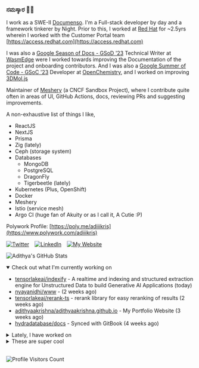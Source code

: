### ನಮಸ್ಕಾರ 🙏🏼
  
I work as a SWE-II [Documenso](https://documenso.com). I'm a Full-stack developer by day and a framework tinkerer by Night. Prior to this, I worked at [Red Hat](https://redhat.com) for ~2.5yrs wherein I worked with the Customer Portal team [https://access.redhat.com](https://access.redhat.com)

I was also a [Google Season of Docs - GSoD '23](https://developers.google.com/season-of-docs) Technical Writer at [WasmEdge](https://github.com/WasmEdge) were I worked towards improving the Documentation of the project and onboarding contributors. And I was also a [Google Summer of Code - GSoC '23](https://summerofcode.withgoogle.com/) Developer at [OpenChemistry](https://openchemistry.org), and I worked on improving [3DMol.js](https://github.com/3dmol/3Dmol.js)

Maintainer of [Meshery](https://github.com/meshery) (a CNCF Sandbox Project), where I contribute quite often in areas of UI, GitHub Actions, docs, reviewing PRs and suggesting improvements.

A non-exhaustive list of things I like,

- ReactJS
- NextJS
- Prisma
- Zig (lately)
- Ceph (storage system)
- Databases
  - MongoDB
  - PostgreSQL
  - DragonFly
  - Tigerbeetle (lately)
- Kubernetes (Plus, OpenShift)
- Docker
- Meshery
- Istio (service mesh)
- Argo CI (huge fan of Akuity or as I call it, A Cutie :P)

Polywork Profile: [https://poly.me/adiiikris](https://www.polywork.com/adiiikris)

[![Twitter](https://img.shields.io/badge/-@adii_kris-%231DA1F2?style=for-the-badge&logo=twitter&logoColor=ffffff)](https:/twitter.adikris.in) &ensp;
[![LinkedIn](https://img.shields.io/badge/-Adithya%20Krishna-%230A67C3?style=for-the-badge&logo=linkedin&logoColor=ffffff)](https://linkedin.adikris.in/) &ensp;
[![My Website](https://img.shields.io/badge/-My%20Website-%230A67C3?style=for-the-badge)](https://adikris.in/)



![Adithya's GitHub Stats](https://github-readme-stats.vercel.app/api?username=adithyaakrishna&show_icons=true&hide_border=true&title_color=fff&icon_color=79ff97&text_color=9f9f9f&bg_color=151515)


<details open="true">
  <summary>Check out what I'm currently working on</summary>
  
  - [tensorlakeai/indexify](https://github.com/tensorlakeai/indexify) - A realtime and indexing and structured extraction engine for Unstructured Data to build Generative AI Applications (today)
  - [nyayanidhi/www](https://github.com/nyayanidhi/www) -  (2 weeks ago)
  - [tensorlakeai/rerank-ts](https://github.com/tensorlakeai/rerank-ts) - rerank library for easy reranking of results (2 weeks ago)
  - [adithyaakrishna/adithyaakrishna.github.io](https://github.com/adithyaakrishna/adithyaakrishna.github.io) - My Portfolio Website (3 weeks ago)
  - [hydradatabase/docs](https://github.com/hydradatabase/docs) - Synced with GitBook (4 weeks ago)
</details>

<details>
  <summary>Lately, I have worked on</summary>
  
  - [chore: fix icon border issue](https://github.com/tensorlakeai/indexify/pull/664) on [tensorlakeai/indexify](https://github.com/tensorlakeai/indexify) (1 day ago)
  - [feat: update navbar icons and styling](https://github.com/tensorlakeai/indexify/pull/663) on [tensorlakeai/indexify](https://github.com/tensorlakeai/indexify) (1 day ago)
</details>

<details>
  <summary>These are super cool</summary>
  
  - [lancedb/lancedb](https://github.com/lancedb/lancedb) - Developer-friendly, serverless vector database for AI applications. Easily add long-term memory to your LLM apps! (1 day ago)
  - [github-changelog-generator/github-changelog-generator](https://github.com/github-changelog-generator/github-changelog-generator) - Automatically generate change log from your tags, issues, labels and pull requests on GitHub. (2 days ago)
  - [basehub-ai/docs-template](https://github.com/basehub-ai/docs-template) - Fully featured documentation website, powered by Next.js, Radix Themes, and BaseHub. (3 days ago)
  - [basehub-ai/marketing-website-template](https://github.com/basehub-ai/marketing-website-template) - A sleek, modern, and fully customizable website template for your next marketing website. (3 days ago)
  - [tensorlakeai/indexify](https://github.com/tensorlakeai/indexify) - A realtime and indexing and structured extraction engine for Unstructured Data to build Generative AI Applications (3 days ago)
</details>

<br> 

![Profile Visitors Count](https://profile-counter.glitch.me/adithyaakrishna/count.svg)
